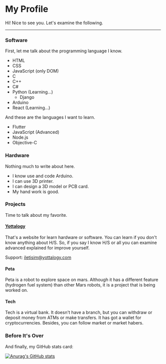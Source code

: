 # My Profile

Hi! Nice to see you. Let's examine the following.

<hr>

### Software

First, let me talk about the programming language I know.

- HTML
- CSS
- JavaScript (only DOM)
- C
- C++
- C# 
- Python (Learning...)
  - Django
- Arduino
- React (Learning...)

And these are the languages I want to learn.

- Flutter
- JavaScript (Advanced)
- Node.js
- Objective-C

### Hardware

Nothing much to write about here.

- I know use and code Arduino.
- I can use 3D printer.
- I can design a 3D model or PCB card.
- My hand work is good.

### Projects

Time to talk about my favorite.

#### [Yottalogy](https://www.yottalogy.com)

That's a website for learn hardware or software. You can learn if you don't know anything about H/S. So, if you say I know H/S or all you can examine advanced explained for improve yourself.

Support: iletisim@yottalogy.com

#### Peta

Peta is a robot to explore space on mars. Although it has a different feature (hydrogen fuel system) than other Mars robots, it is a project that is being worked on.

#### Tech

Tech is a virtual bank. It doesn't have a branch, but you can withdraw or deposit money from ATMs or make transfers. It has got a wallet for cryptocurrencies. Besides, you can follow market or market habers.

### Before It's Over

And finally, my GitHub stats card:

[![Anurag's GitHub stats](https://github-readme-stats.vercel.app/api?username=Floodinatorr)](https://github.com/anuraghazra/github-readme-stats)
